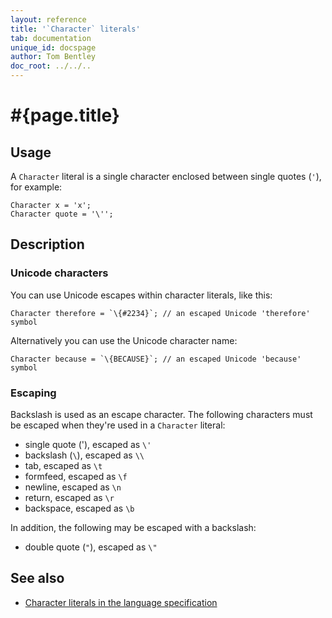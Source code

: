 ```yaml
---
layout: reference
title: '`Character` literals'
tab: documentation
unique_id: docspage
author: Tom Bentley
doc_root: ../../..
---
```


# #{page.title}

## Usage 

A `Character` literal is a single character enclosed between single quotes (`'`), 
for example:


    Character x = 'x';
    Character quote = '\'';

## Description

### Unicode characters

You can use Unicode escapes within character literals, like this:

    Character therefore = `\{#2234}`; // an escaped Unicode 'therefore' symbol
    
Alternatively you can use the Unicode character name:

    Character because = `\{BECAUSE}`; // an escaped Unicode 'because' symbol

### Escaping

Backslash is used as an escape character. The following characters must be 
escaped when they're used in a `Character` literal:

* single quote ('), escaped as `\'`
* backslash (`\`), escaped as `\\`
* tab, escaped as `\t`
* formfeed, escaped as `\f`
* newline, escaped as `\n`
* return, escaped as `\r`
* backspace, escaped as `\b`

In addition, the following may be escaped with a backslash:

* double quote (`"`), escaped as `\"`

## See also

* [Character literals in the language specification](#{site.urls.spec_current}#characterliterals)

